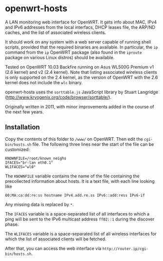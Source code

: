 # openwrt-hosts

A LAN monitoring web interface for OpenWRT. It gets info about MAC, IPv4 and IPv6 addresses from the local interfacs, DHCP leases file, the ARP/ND caches, and the list of associated wireless clients.

It should work on any system with a web server capable of running shell scripts, provided that the required binaries are available. In particular, the `ip` command from the `ip` OpenWRT package (also found in the `iproute` package on various Linux distros) should be available.

Tested on OpenWRT 10.03 Backfire running on Asus WL500G Premium v1 (2.6 kernel) and v2 (2.4 kernel). Note that listing associated wireless clients is only supported on the 2.4 kernel, as the version of OpenWRT with the 2.6 kernel does not include the `wlc` binary.

openwrt-hosts uses the `sorttable.js` JavaScript library by Stuart Langridge (http://www.kryogenix.org/code/browser/sorttable/).

Originally written in 2011, with minor improvements added in the course of the next few years.

## Installation

Copy the contents of this folder to `/www/` on OpenWRT. Then edit the `cgi-bin/hosts.sh` file. The following three lines near the start of the file can be customized:

    KNOWNFILE=/root/known_neighs
    IFACES="br-lan eth0.1"
    WLIFACES="wl0"

The `KNOWNFILE` variable contains the name of the file containing the precollected information about hosts. It is a text file, with each line looking like

    00:MA:ca:dd:re:ss hostname IPv4.add.re.ss IPv6::add:ress IPv6-if

Any missing data is replaced by `*`.

The `IFACES` variable is a space-separated list of all interfaces to which a ping will be sent to the IPv6 multicast address `ff02::1` during the discover phase.

The `WLIFACES` variable is a space-separated list of all wireless interfaces for which the list of associated clients will be fetched.

After that, you can access the web interface via `http://router.ip/cgi-bin/hosts.sh`.

